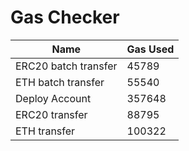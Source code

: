 # Gas Checker

| Name | Gas Used |
| ---- | -------- |
| ERC20 batch transfer | 45789 |
| ETH batch transfer | 55540 |
| Deploy Account | 357648 |
| ERC20 transfer | 88795 |
| ETH transfer | 100322 |

